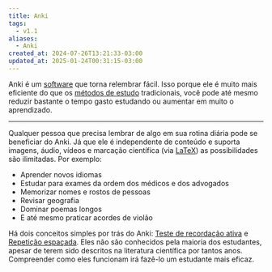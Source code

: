 ```yaml
---
title: Anki
tags:
  - v1.1
aliases:
  - Anki
created_at: 2024-07-26T13:21:33-03:00
updated_at: 2025-01-24T00:31:15-03:00
---
```


Anki é um [software](content/entrada/2024/07/26/Software.md) que torna relembrar fácil. Isso porque ele é muito mais eficiente do que os [métodos de estudo](content/atomos/2024/07/08/Metodos_de_estudo.md) tradicionais, você pode até mesmo reduzir bastante o tempo gasto estudando ou aumentar em muito o aprendizado.

---

Qualquer pessoa que precisa lembrar de algo em sua rotina diária pode se beneficiar do Anki. Já que ele é independente de conteúdo e suporta imagens, áudio, vídeos e marcação científica (via [LaTeX](content/atomos/2024/07/08/LaTeX.md)) as possibilidades são ilimitadas. Por exemplo:

- Aprender novos idiomas
- Estudar para exames da ordem dos médicos e dos advogados
- Memorizar nomes e rostos de pessoas
- Revisar geografia
- Dominar poemas longos
- E até mesmo praticar acordes de violão

Há dois conceitos simples por trás do Anki: [Teste de recordação ativa](content/atomos/2024/07/26/Teste_de_recordacao_ativa.md) e [Repetição espaçada](content/atomos/2024/07/08/Repeticao_espacada.md). Eles não são conhecidos pela maioria dos estudantes, apesar de terem sido descritos na literatura científica por tantos anos. Compreender como eles funcionam irá fazê-lo um estudante mais eficaz.